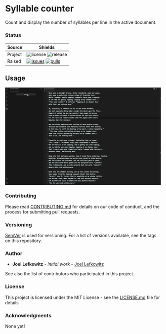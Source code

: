 # Syllable counter

Count and display the number of syllables per line in the active document.

### Status

| Source     | Shields                                                        |
| ---------- | -------------------------------------------------------------- |
| Project    | ![license][license] ![release][release]                        |
| Raised     | [![issues][issues]][issues_link] [![pulls][pulls]][pulls_link] |

## Usage

![Example usage][example_gif]

### Contributing

Please read [CONTRIBUTING.md](CONTRIBUTING.md) for details on our code of conduct, and the process for submitting pull requests.

### Versioning

[SemVer](http://semver.org/) is used for versioning. For a list of versions available, see the tags on this repository.

### Author

- **Joel Lefkowitz** - _Initial work_ - [Joel Lefkowitz](https://github.com/JoelLefkowitz)

See also the list of contributors who participated in this project.

### License

This project is licensed under the MIT License - see the [LICENSE.md](LICENSE.md) file for details

### Acknowledgments

None yet!

<!--- Table links --->

[license]: https://img.shields.io/github/license/joellefkowitz/syllable-counter
[release]: https://img.shields.io/github/v/tag/joellefkowitz/syllable-counter

[issues]: https://img.shields.io/github/issues/joellefkowitz/syllable-counter "Issues"
[issues_link]: https://github.com/JoelLefkowitz/syllable-counter/issues

[pulls]: https://img.shields.io/github/issues-pr/joellefkowitz/syllable-counter "Pull requests"
[pulls_link]: https://github.com/JoelLefkowitz/syllable-counter/pulls

[example_gif]: https://github.com/JoelLefkowitz/syllable-counter/blob/master/example.gif "Example usage"
